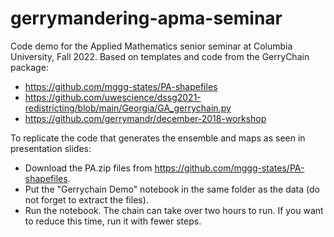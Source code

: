 # gerrymandering-apma-seminar
Code demo for the Applied Mathematics senior seminar at Columbia University, Fall 2022. Based on templates and code from the GerryChain package:
- https://github.com/mggg-states/PA-shapefiles
- https://github.com/uwescience/dssg2021-redistricting/blob/main/Georgia/GA_gerrychain.py
- https://github.com/gerrymandr/december-2018-workshop



To replicate the code that generates the ensemble and maps as seen in presentation slides:
- Download the PA.zip files from https://github.com/mggg-states/PA-shapefiles.
- Put the "Gerrychain Demo" notebook in the same folder as the data (do not forget to extract the files). 
- Run the notebook. The chain can take over two hours to run. If you want to reduce this time, run it with fewer steps.
